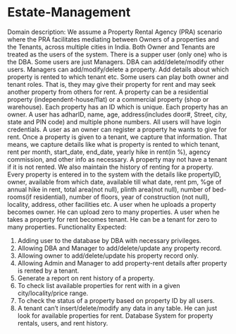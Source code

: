# Estate-Management
Domain description:
We assume a Property Rental Agency (PRA) scenario where the PRA facilitates mediating between Owners of a properties and the Tenants, across multiple cities in India. Both Owner and Tenants are treated as the users of the system. There is a supper user (only one) who is the DBA. Some users are just Managers. DBA can add/delete/modify other users. Managers can add/modify/delete a property. Add details about which property is rented to which tenant etc. Some users can play both owner and tenant roles. That is, they may give their property for rent and may seek another property from others for rent. A property can be a residential property (independent-house/flat) or a commercial property (shop or warehouse). Each property has an ID which is unique. Each property has an owner. A user has adharID, name, age, address(includes door#, Street, city, state and PIN code) and multiple phone numbers. All users will have login credentials. A user as an owner can register a property he wants to give for rent. Once a property is given to a tenant, we capture that information. That means, we capture details like what is property is rented to which tenant, rent per month, start_date, end_date, yearly hike in rent(in %), agency commission, and other info as necessary. A property may not have a tenant if it is not rented. We also maintain the history of renting for a property. Every property is entered in to the system with the details like propertyID, owner, available from which date, available till what date, rent pm, %ge of annual hike in rent, total area(not null), plinth area(not null), number of bed-rooms(if residential), number of floors, year
of construction (not null), locality, address, other facilities etc. A user when he uploads a property becomes owner. He can upload zero to many properties. A user when he takes a property for rent becomes tenant. He can be a tenant for zero to many properties.
Functionality Expected:
1. Adding user to the database by DBA with necessary privileges.
2. Allowing DBA and Manager to add/delete/update any property record.
3. Allowing owner to add/delete/update his property record only.
4. Allowing Admin and Manager to add property-rent details after property is rented by a tenant.
5. Generate a report on rent history of a property.
6. To check list available properties for rent with in a given city/locality/price range.
7. To check the status of a property based on property ID by all users.
8. A tenant can’t insert/delete/modify any data in any table. He can just look for available properties for rent.
Database System for property rentals, users, and rent history.
